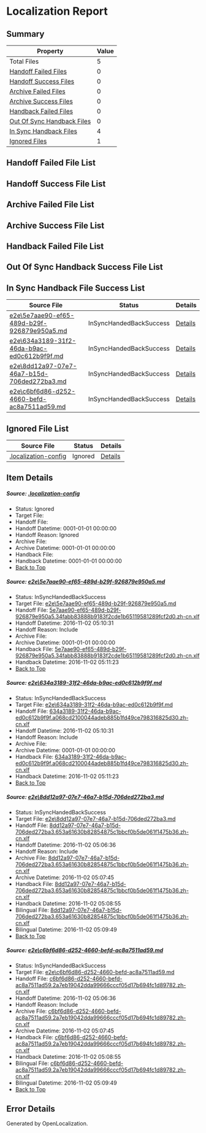 # <a name='report-top'></a> Localization Report

## Summary
 Property | Value 
 -------- | ----- 
 Total Files | 5
[ Handoff Failed Files ](#handoff-failed-list)| 0
[ Handoff Success Files ](#handoff-success-list)| 0
[ Archive Failed Files ](#archive-failed-list)| 0
[ Archive Success Files ](#archive-success-list)| 0
[ Handback Failed Files ](#handback-failed-list)| 0
[ Out Of Sync Handback Files ](#outofsync-handback-success-list)| 0
[ In Sync Handback Files ](#insync-handback-success-list)| 4
[ Ignored Files ](#ignored-list)| 1

## <a name='handoff-failed-list'></a> Handoff Failed File List

## <a name='handoff-success-list'></a> Handoff Success File List

## <a name='archive-failed-list'></a> Archive Failed File List

## <a name='archive-success-list'></a> Archive Success File List

## <a name='handback-failed-list'></a> Handback Failed File List

## <a name='outofsync-handback-success-list'></a> Out Of Sync Handback Success File List

## <a name='insync-handback-success-list'></a> In Sync Handback File Success List
 Source File | Status | Details 
 ----------- | ------ | ------- 
 [e2e\5e7aae90-ef65-489d-b29f-926879e950a5.md](https://github.com/OpenLocalizationTestOrg/ol-test0/blob/c27258e1c50b196a8f6441066b89299a4da57526/e2e/5e7aae90-ef65-489d-b29f-926879e950a5.md) | InSyncHandedBackSuccess | [Details](#d182e5eee831f563887f6e05f07cfa38aaa9b58d1)
 [e2e\634a3189-31f2-46da-b9ac-ed0c612b9f9f.md](https://github.com/OpenLocalizationTestOrg/ol-test0/blob/c27258e1c50b196a8f6441066b89299a4da57526/e2e/634a3189-31f2-46da-b9ac-ed0c612b9f9f.md) | InSyncHandedBackSuccess | [Details](#8410f73c779a7e30e4c4ff5cc88d95d182c157842)
 [e2e\8dd12a97-07e7-46a7-b15d-706ded272ba3.md](https://github.com/OpenLocalizationTestOrg/ol-test0/blob/d0f47457b434afa4cb98178936d58f452d3f949a/e2e/8dd12a97-07e7-46a7-b15d-706ded272ba3.md) | InSyncHandedBackSuccess | [Details](#9c1dc7143fe5ddc6f8b1569bb82dd282e29fbd0c3)
 [e2e\c6bf6d86-d252-4660-befd-ac8a7511ad59.md](https://github.com/OpenLocalizationTestOrg/ol-test0/blob/d0f47457b434afa4cb98178936d58f452d3f949a/e2e/c6bf6d86-d252-4660-befd-ac8a7511ad59.md) | InSyncHandedBackSuccess | [Details](#4e56c4b3c9deee37fd546b2ab14b4693cb7256754)

## <a name='ignored-list'></a> Ignored File List
 Source File | Status | Details 
 ----------- | ------ | ------- 
 [.localization-config](https://github.com/OpenLocalizationTestOrg/ol-test0/blob/c27258e1c50b196a8f6441066b89299a4da57526/.localization-config) | Ignored | [Details](#c268a05ecaa7ec85942ed632c29928ee5bd6da8d0)

## Item Details
##### <a name='c268a05ecaa7ec85942ed632c29928ee5bd6da8d0'></a> Source: [.localization-config](https://github.com/OpenLocalizationTestOrg/ol-test0/blob/c27258e1c50b196a8f6441066b89299a4da57526/.localization-config)
* Status: Ignored
* Target File: 
* Handoff File: 
* Handoff Datetime: 0001-01-01 00:00:00
* Handoff Reason: Ignored
* Archive File: 
* Archive Datetime: 0001-01-01 00:00:00
* Handback File: 
* Handback Datetime: 0001-01-01 00:00:00
* [Back to Top](#report-top)

##### <a name='d182e5eee831f563887f6e05f07cfa38aaa9b58d1'></a> Source: [e2e\5e7aae90-ef65-489d-b29f-926879e950a5.md](https://github.com/OpenLocalizationTestOrg/ol-test0/blob/c27258e1c50b196a8f6441066b89299a4da57526/e2e/5e7aae90-ef65-489d-b29f-926879e950a5.md)
* Status: InSyncHandedBackSuccess
* Target File: [e2e\5e7aae90-ef65-489d-b29f-926879e950a5.md](https://github.com/OpenLocalizationTestOrg/ol-test0-zhcn/blob/6f8e7ba92269ed76b5666e2c83c954b6bae2f9db/e2e/5e7aae90-ef65-489d-b29f-926879e950a5.md)
* Handoff File: [5e7aae90-ef65-489d-b29f-926879e950a5.34fabb83888b9183f2cde1b65119581289fcf2d0.zh-cn.xlf](https://github.com/OpenLocalizationTestOrg/ol-test0-handoff/blob/3269d9648ec29ad9fd909b1065dcf578a740ef6a/ol-handoff/OpenLocalizationTestOrg/ol-test0-zhcn/yufeih/ht/5e7aae90-ef65-489d-b29f-926879e950a5.34fabb83888b9183f2cde1b65119581289fcf2d0.zh-cn.xlf)
* Handoff Datetime: 2016-11-02 05:10:31
* Handoff Reason: Include
* Archive File: 
* Archive Datetime: 0001-01-01 00:00:00
* Handback File: [5e7aae90-ef65-489d-b29f-926879e950a5.34fabb83888b9183f2cde1b65119581289fcf2d0.zh-cn.xlf](https://github.com/OpenLocalizationTestOrg/ol-test0-handback/blob/e089c7a7a6e956244462f273feb26f3e86ef710e/ol-handback/OpenLocalizationTestOrg/ol-test0-zhcn/yufeih/ht/5e7aae90-ef65-489d-b29f-926879e950a5.34fabb83888b9183f2cde1b65119581289fcf2d0.zh-cn.xlf)
* Handback Datetime: 2016-11-02 05:11:23
* [Back to Top](#report-top)

##### <a name='8410f73c779a7e30e4c4ff5cc88d95d182c157842'></a> Source: [e2e\634a3189-31f2-46da-b9ac-ed0c612b9f9f.md](https://github.com/OpenLocalizationTestOrg/ol-test0/blob/c27258e1c50b196a8f6441066b89299a4da57526/e2e/634a3189-31f2-46da-b9ac-ed0c612b9f9f.md)
* Status: InSyncHandedBackSuccess
* Target File: [e2e\634a3189-31f2-46da-b9ac-ed0c612b9f9f.md](https://github.com/OpenLocalizationTestOrg/ol-test0-zhcn/blob/6f8e7ba92269ed76b5666e2c83c954b6bae2f9db/e2e/634a3189-31f2-46da-b9ac-ed0c612b9f9f.md)
* Handoff File: [634a3189-31f2-46da-b9ac-ed0c612b9f9f.a068cd2100044adeb885b1fd49ce798316825d30.zh-cn.xlf](https://github.com/OpenLocalizationTestOrg/ol-test0-handoff/blob/3269d9648ec29ad9fd909b1065dcf578a740ef6a/ol-handoff/OpenLocalizationTestOrg/ol-test0-zhcn/yufeih/ht/634a3189-31f2-46da-b9ac-ed0c612b9f9f.a068cd2100044adeb885b1fd49ce798316825d30.zh-cn.xlf)
* Handoff Datetime: 2016-11-02 05:10:31
* Handoff Reason: Include
* Archive File: 
* Archive Datetime: 0001-01-01 00:00:00
* Handback File: [634a3189-31f2-46da-b9ac-ed0c612b9f9f.a068cd2100044adeb885b1fd49ce798316825d30.zh-cn.xlf](https://github.com/OpenLocalizationTestOrg/ol-test0-handback/blob/e089c7a7a6e956244462f273feb26f3e86ef710e/ol-handback/OpenLocalizationTestOrg/ol-test0-zhcn/yufeih/ht/634a3189-31f2-46da-b9ac-ed0c612b9f9f.a068cd2100044adeb885b1fd49ce798316825d30.zh-cn.xlf)
* Handback Datetime: 2016-11-02 05:11:23
* [Back to Top](#report-top)

##### <a name='9c1dc7143fe5ddc6f8b1569bb82dd282e29fbd0c3'></a> Source: [e2e\8dd12a97-07e7-46a7-b15d-706ded272ba3.md](https://github.com/OpenLocalizationTestOrg/ol-test0/blob/d0f47457b434afa4cb98178936d58f452d3f949a/e2e/8dd12a97-07e7-46a7-b15d-706ded272ba3.md)
* Status: InSyncHandedBackSuccess
* Target File: [e2e\8dd12a97-07e7-46a7-b15d-706ded272ba3.md](https://github.com/OpenLocalizationTestOrg/ol-test0-zhcn/blob/74204f1fc6f3f9ea86cc6b7024e8e8a7685b9bd3/e2e/8dd12a97-07e7-46a7-b15d-706ded272ba3.md)
* Handoff File: [8dd12a97-07e7-46a7-b15d-706ded272ba3.653a61630b82854875c1bbcf0b5de061f1475b36.zh-cn.xlf](https://github.com/OpenLocalizationTestOrg/ol-test0-handoff/blob/b331af8f83a940020b61b7cd80818e783c807c89/ol-handoff/OpenLocalizationTestOrg/ol-test0-zhcn/yufeih/ht/8dd12a97-07e7-46a7-b15d-706ded272ba3.653a61630b82854875c1bbcf0b5de061f1475b36.zh-cn.xlf)
* Handoff Datetime: 2016-11-02 05:06:36
* Handoff Reason: Include
* Archive File: [8dd12a97-07e7-46a7-b15d-706ded272ba3.653a61630b82854875c1bbcf0b5de061f1475b36.zh-cn.xlf](https://github.com/OpenLocalizationTestOrg/ol-test0-handoff/blob/5b0f262da56faa6e706d1e52506ba45b71d2a280/ol-archive/OpenLocalizationTestOrg/ol-test0-zhcn/yufeih/ht/8dd12a97-07e7-46a7-b15d-706ded272ba3.653a61630b82854875c1bbcf0b5de061f1475b36.zh-cn.xlf)
* Archive Datetime: 2016-11-02 05:07:45
* Handback File: [8dd12a97-07e7-46a7-b15d-706ded272ba3.653a61630b82854875c1bbcf0b5de061f1475b36.zh-cn.xlf](https://github.com/OpenLocalizationTestOrg/ol-test0-handback/blob/aa2c39e21d7ba1ad74d5162cf3dedd943f5c9193/ol-handback/OpenLocalizationTestOrg/ol-test0-zhcn/yufeih/ht/8dd12a97-07e7-46a7-b15d-706ded272ba3.653a61630b82854875c1bbcf0b5de061f1475b36.zh-cn.xlf)
* Handback Datetime: 2016-11-02 05:08:55
* Bilingual File: [8dd12a97-07e7-46a7-b15d-706ded272ba3.653a61630b82854875c1bbcf0b5de061f1475b36.zh-cn.xlf](https://github.com/OpenLocalizationTestOrg/ol-test0-handback/blob/aa2c39e21d7ba1ad74d5162cf3dedd943f5c9193/ol-handback/OpenLocalizationTestOrg/ol-test0-zhcn/yufeih/ht/8dd12a97-07e7-46a7-b15d-706ded272ba3.653a61630b82854875c1bbcf0b5de061f1475b36.zh-cn.xlf)
* Bilingual Datetime: 2016-11-02 05:09:49
* [Back to Top](#report-top)

##### <a name='4e56c4b3c9deee37fd546b2ab14b4693cb7256754'></a> Source: [e2e\c6bf6d86-d252-4660-befd-ac8a7511ad59.md](https://github.com/OpenLocalizationTestOrg/ol-test0/blob/d0f47457b434afa4cb98178936d58f452d3f949a/e2e/c6bf6d86-d252-4660-befd-ac8a7511ad59.md)
* Status: InSyncHandedBackSuccess
* Target File: [e2e\c6bf6d86-d252-4660-befd-ac8a7511ad59.md](https://github.com/OpenLocalizationTestOrg/ol-test0-zhcn/blob/74204f1fc6f3f9ea86cc6b7024e8e8a7685b9bd3/e2e/c6bf6d86-d252-4660-befd-ac8a7511ad59.md)
* Handoff File: [c6bf6d86-d252-4660-befd-ac8a7511ad59.2a7eb19042dda99666cccf05d17b694fc1d89782.zh-cn.xlf](https://github.com/OpenLocalizationTestOrg/ol-test0-handoff/blob/b331af8f83a940020b61b7cd80818e783c807c89/ol-handoff/OpenLocalizationTestOrg/ol-test0-zhcn/yufeih/ht/c6bf6d86-d252-4660-befd-ac8a7511ad59.2a7eb19042dda99666cccf05d17b694fc1d89782.zh-cn.xlf)
* Handoff Datetime: 2016-11-02 05:06:36
* Handoff Reason: Include
* Archive File: [c6bf6d86-d252-4660-befd-ac8a7511ad59.2a7eb19042dda99666cccf05d17b694fc1d89782.zh-cn.xlf](https://github.com/OpenLocalizationTestOrg/ol-test0-handoff/blob/5b0f262da56faa6e706d1e52506ba45b71d2a280/ol-archive/OpenLocalizationTestOrg/ol-test0-zhcn/yufeih/ht/c6bf6d86-d252-4660-befd-ac8a7511ad59.2a7eb19042dda99666cccf05d17b694fc1d89782.zh-cn.xlf)
* Archive Datetime: 2016-11-02 05:07:45
* Handback File: [c6bf6d86-d252-4660-befd-ac8a7511ad59.2a7eb19042dda99666cccf05d17b694fc1d89782.zh-cn.xlf](https://github.com/OpenLocalizationTestOrg/ol-test0-handback/blob/aa2c39e21d7ba1ad74d5162cf3dedd943f5c9193/ol-handback/OpenLocalizationTestOrg/ol-test0-zhcn/yufeih/ht/c6bf6d86-d252-4660-befd-ac8a7511ad59.2a7eb19042dda99666cccf05d17b694fc1d89782.zh-cn.xlf)
* Handback Datetime: 2016-11-02 05:08:55
* Bilingual File: [c6bf6d86-d252-4660-befd-ac8a7511ad59.2a7eb19042dda99666cccf05d17b694fc1d89782.zh-cn.xlf](https://github.com/OpenLocalizationTestOrg/ol-test0-handback/blob/aa2c39e21d7ba1ad74d5162cf3dedd943f5c9193/ol-handback/OpenLocalizationTestOrg/ol-test0-zhcn/yufeih/ht/c6bf6d86-d252-4660-befd-ac8a7511ad59.2a7eb19042dda99666cccf05d17b694fc1d89782.zh-cn.xlf)
* Bilingual Datetime: 2016-11-02 05:09:49
* [Back to Top](#report-top)


## Error Details

Generated by OpenLocalization.
